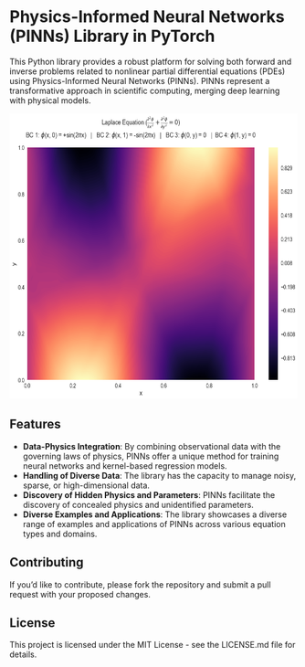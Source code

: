 # Physics-Informed Neural Networks (PINNs) Library in PyTorch
This Python library provides a robust platform for solving both forward and inverse problems related to nonlinear partial differential equations (PDEs) using Physics-Informed Neural Networks (PINNs). PINNs represent a transformative approach in scientific computing, merging deep learning with physical models.

<img src="https://github.com/AEbrazeh/PINN-PyTorch/blob/main/Simple%20Model/laplaceSolution.png" height="500" background="#FFFFFF"/>

## Features
- **Data-Physics Integration**: By combining observational data with the governing laws of physics, PINNs offer a unique method for training neural networks and kernel-based regression models.
- **Handling of Diverse Data**: The library has the capacity to manage noisy, sparse, or high-dimensional data.
- **Discovery of Hidden Physics and Parameters**: PINNs facilitate the discovery of concealed physics and unidentified parameters.
- **Diverse Examples and Applications**: The library showcases a diverse range of examples and applications of PINNs across various equation types and domains.

## Contributing
If you’d like to contribute, please fork the repository and submit a pull request with your proposed changes.

## License
This project is licensed under the MIT License - see the LICENSE.md file for details.
